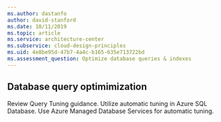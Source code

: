 ```yaml
---
ms.author: dastanfo
author: david-stanford
ms.date: 10/11/2019
ms.topic: article
ms.service: architecture-center
ms.subservice: cloud-design-principles
ms.uid: 4e8be95d-47b7-4a4c-b165-635e713722bd
ms.assessment_question: Optimize database queries & indexes
---
```

## Database query optimimization


Review Query Tuning guidance. Utilize automatic tuning in Azure SQL Database. Use Azure Managed Database Services for automatic tuning.